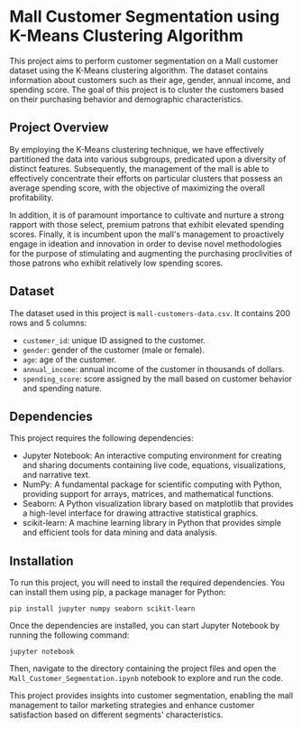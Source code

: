 
# Mall Customer Segmentation using K-Means Clustering Algorithm

This project aims to perform customer segmentation on a Mall customer dataset using the K-Means clustering algorithm. The dataset contains information about customers such as their age, gender, annual income, and spending score. The goal of this project is to cluster the customers based on their purchasing behavior and demographic characteristics.

## Project Overview

By employing the K-Means clustering technique, we have effectively partitioned the data into various subgroups, predicated upon a diversity of distinct features. Subsequently, the management of the mall is able to effectively concentrate their efforts on particular clusters that possess an average spending score, with the objective of maximizing the overall profitability.

In addition, it is of paramount importance to cultivate and nurture a strong rapport with those select, premium patrons that exhibit elevated spending scores. Finally, it is incumbent upon the mall's management to proactively engage in ideation and innovation in order to devise novel methodologies for the purpose of stimulating and augmenting the purchasing proclivities of those patrons who exhibit relatively low spending scores.

## Dataset

The dataset used in this project is `mall-customers-data.csv`. It contains 200 rows and 5 columns:

- `customer_id`: unique ID assigned to the customer.
- `gender`: gender of the customer (male or female).
- `age`: age of the customer.
- `annual_income`: annual income of the customer in thousands of dollars.
- `spending_score`: score assigned by the mall based on customer behavior and spending nature.

## Dependencies

This project requires the following dependencies:

- Jupyter Notebook: An interactive computing environment for creating and sharing documents containing live code, equations, visualizations, and narrative text.
- NumPy: A fundamental package for scientific computing with Python, providing support for arrays, matrices, and mathematical functions.
- Seaborn: A Python visualization library based on matplotlib that provides a high-level interface for drawing attractive statistical graphics.
- scikit-learn: A machine learning library in Python that provides simple and efficient tools for data mining and data analysis.

## Installation

To run this project, you will need to install the required dependencies. You can install them using pip, a package manager for Python:

```
pip install jupyter numpy seaborn scikit-learn
```

Once the dependencies are installed, you can start Jupyter Notebook by running the following command:

```
jupyter notebook
```

Then, navigate to the directory containing the project files and open the `Mall_Customer_Segmentation.ipynb` notebook to explore and run the code.

This project provides insights into customer segmentation, enabling the mall management to tailor marketing strategies and enhance customer satisfaction based on different segments' characteristics.
